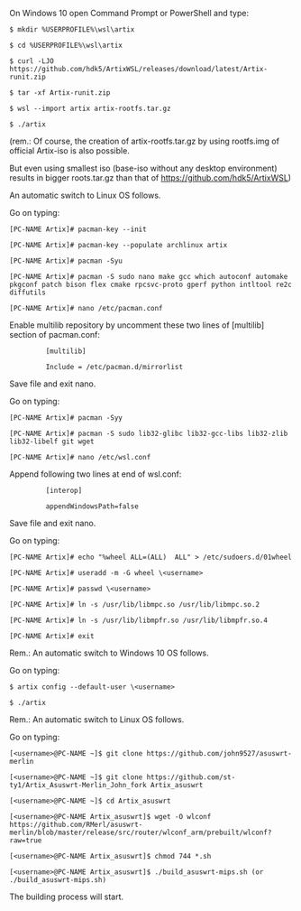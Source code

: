 On Windows 10 open Command Prompt or PowerShell and type:

	$ mkdir %USERPROFILE%\wsl\artix

	$ cd %USERPROFILE%\wsl\artix

	$ curl -LJO https://github.com/hdk5/ArtixWSL/releases/download/latest/Artix-runit.zip

	$ tar -xf Artix-runit.zip

	$ wsl --import artix artix-rootfs.tar.gz

	$ ./artix

(rem.: Of course, the creation of artix-rootfs.tar.gz by using rootfs.img of official Artix-iso is also possible. 

But even using smallest iso (base-iso without any desktop environment) results in bigger roots.tar.gz than that of https://github.com/hdk5/ArtixWSL)

An automatic switch to Linux OS follows. 
 
 Go on typing: 
   
	[PC-NAME Artix]# pacman-key --init

	[PC-NAME Artix]# pacman-key --populate archlinux artix

	[PC-NAME Artix]# pacman -Syu

	[PC-NAME Artix]# pacman -S sudo nano make gcc which autoconf automake pkgconf patch bison flex cmake rpcsvc-proto gperf python intltool re2c diffutils

	[PC-NAME Artix]# nano /etc/pacman.conf  

Enable multilib repository by uncomment these two lines of [multilib] section of pacman.conf:
	
			 [multilib]
	
			 Include = /etc/pacman.d/mirrorlist
Save file and exit nano.

Go on typing: 
					 
	[PC-NAME Artix]# pacman -Syy

	[PC-NAME Artix]# pacman -S sudo lib32-glibc lib32-gcc-libs lib32-zlib lib32-libelf git wget

	[PC-NAME Artix]# nano /etc/wsl.conf  

Append following two lines at end of wsl.conf:
					
			 [interop]
					 
			 appendWindowsPath=false
					 
Save file and exit nano.

Go on typing: 

	[PC-NAME Artix]# echo "%wheel ALL=(ALL)  ALL" > /etc/sudoers.d/01wheel

	[PC-NAME Artix]# useradd -m -G wheel \<username>

	[PC-NAME Artix]# passwd \<username>

	[PC-NAME Artix]# ln -s /usr/lib/libmpc.so /usr/lib/libmpc.so.2

	[PC-NAME Artix]# ln -s /usr/lib/libmpfr.so /usr/lib/libmpfr.so.4

	[PC-NAME Artix]# exit

Rem.: An automatic switch to Windows 10 OS follows.

Go on typing:
   
	$ artix config --default-user \<username>

	$ ./artix

 Rem.: An automatic switch to Linux OS follows.
 
 Go on typing:
  
	[<username>@PC-NAME ~]$ git clone https://github.com/john9527/asuswrt-merlin

	[<username>@PC-NAME ~]$ git clone https://github.com/st-ty1/Artix_Asuswrt-Merlin_John_fork Artix_asuswrt
	
	[<username>@PC-NAME ~]$ cd Artix_asuswrt

	[<username>@PC-NAME Artix_asuswrt]$ wget -O wlconf https://github.com/RMerl/asuswrt-merlin/blob/master/release/src/router/wlconf_arm/prebuilt/wlconf?raw=true

	[<username>@PC-NAME Artix_asuswrt]$ chmod 744 *.sh

	[<username>@PC-NAME Artix_asuswrt]$ ./build_asuswrt-mips.sh (or ./build_asuswrt-mips.sh)

The building process will start.
